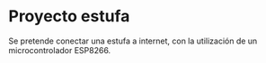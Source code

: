 # Proyecto estufa

Se pretende conectar una estufa a internet, con la utilización de un microcontrolador ESP8266.